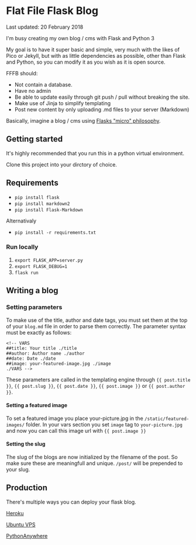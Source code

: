 # Flat File Flask Blog

Last updated: 20 February 2018

I'm busy creating my own blog / cms with Flask and Python 3

My goal is to have it super basic and simple, very much with the likes of Pico or Jekyll, but with as little dependencies as possible, other than Flask and Python, so you can modify it as you wish as it is open source.

FFFB should:

 - Not contain a database.
 - Have no admin
 -	Be able to update easily through git push / pull without breaking the site.
 -	Make use of Jinja to simplify templating
 -	Post new content by only uploading .md files to your server (Markdown)

Basically, imagine a blog / cms using [Flasks "micro" philosophy](http://flask.pocoo.org/docs/0.12/foreword/#what-does-micro-mean).

## Getting started

It's highly recommended that you run this in a python virtual environment.

Clone this project into your dirctory of choice.

## Requirements
* `pip install flask`
* `pip install markdown2`
* `pip install Flask-Markdown`

Alternativaly 
* `pip install -r requirements.txt`

### Run locally
1. `export FLASK_APP=server.py`
2. `export FLASK_DEBUG=1`
3. `flask run`


## Writing a blog
### Setting parameters
To make use of the title, author and date tags, you must set them at the top of your `blog.md` file in order to parse them correctly. The parameter syntax must be exactly as follows:

``` 
<!-- VARS
##title: Your title ./title
##author: Author name ./author
##date: Date ./date
##image: your-featured-image.jpg ./image
./VARS -->
```

These parameters are called in the templating engine through `{{ post.title }}`, `{{ post.slug }}`, `{{ post.date }}`, `{{ post.image }}` or `{{ post.author }}`. 

#### Setting a featured image
To set a featured image you place your-picture.jpg in the `/static/featured-images/` folder. In your vars section you set `image` tag to `your-picture.jpg` and now you can call this image url with `{{ post.image }}`

#### Setting the slug
The slug of the blogs are now initialized by the filename of the post. So make sure these are meaningfull and unique. `/post/` will be prepended to your slug.



## Production

There's multiple ways you can deploy your flask blog.

[Heroku](https://progblog.io/How-to-deploy-a-Flask-App-to-Heroku/)

[Ubuntu VPS](https://www.digitalocean.com/community/tutorials/how-to-serve-flask-applications-with-gunicorn-and-nginx-on-ubuntu-16-04)

[PythonAnywhere](https://help.pythonanywhere.com/pages/Flask/)


